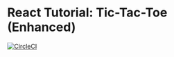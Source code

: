 # React Tutorial: Tic-Tac-Toe (Enhanced) 

[![CircleCI](https://circleci.com/gh/fisharman/react-tutorial.svg?style=svg)](https://circleci.com/gh/fisharman/react-tutorial)